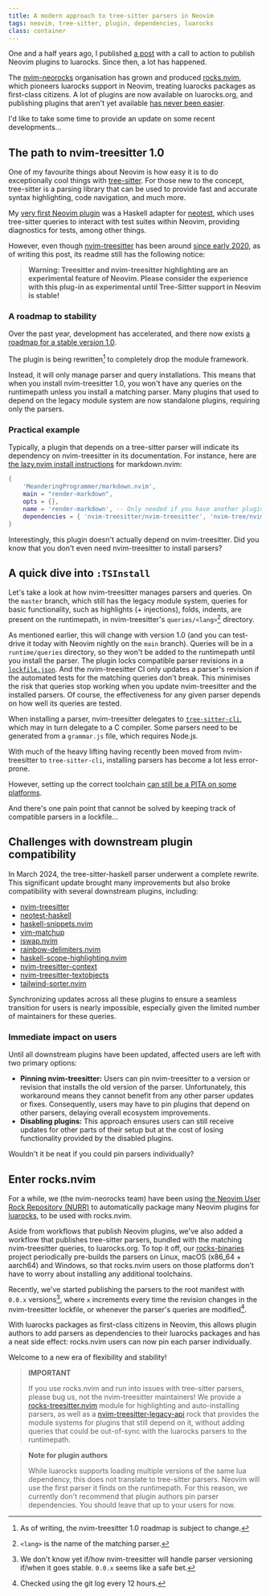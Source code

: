 ```yaml
---
title: A modern approach to tree-sitter parsers in Neovim
tags: neovim, tree-sitter, plugin, dependencies, luarocks
class: container
---
```


One and a half years ago, I published [a post](https://mrcjkb.dev/posts/2023-01-10-luarocks-tag-release.html)
with a call to action to publish Neovim plugins to luarocks.
Since then, a lot has happened.

The [nvim-neorocks](https://github.com/nvim-neorocks) organisation has grown
and produced [rocks.nvim](https://github.com/nvim-neorocks/rocks.nvim), which pioneers
luarocks support in Neovim, treating luarocks packages as first-class citizens.
A lot of plugins are now available on luarocks.org, and publishing plugins that aren't
yet available [has never been easier](https://github.com/nvim-neorocks/rocks.nvim/wiki/Plugin-support).

I'd like to take some time to provide an update on some recent developments...

## The path to nvim-treesitter 1.0

One of my favourite things about Neovim is how easy it is to do exceptionally cool things with
[tree-sitter](https://tree-sitter.github.io/tree-sitter/).
For those new to the concept, tree-sitter is a parsing library that can be used to provide
fast and accurate syntax highlighting, code navigation, and much more.

My [very first Neovim plugin](https://github.com/mrcjkb/neotest-haskell) was
a Haskell adapter for [neotest](https://github.com/nvim-neotest/neotest), which uses
tree-sitter queries to interact with test suites within Neovim, providing diagnostics
for tests, among other things.

However, even though [nvim-treesitter](https://github.com/nvim-treesitter/nvim-treesitter)
has been around [since early 2020](https://github.com/nvim-treesitter/nvim-treesitter/graphs/code-frequency),
as of writing this post, its readme still has the following notice:

> **Warning: Treesitter and nvim-treesitter highlighting are an experimental feature of Neovim.
> Please consider the experience with this plug-in as experimental until Tree-Sitter support in Neovim is stable!**

### A roadmap to stability

Over the past year, development has accelerated, and there now exists
[a roadmap for a stable version 1.0](https://github.com/nvim-treesitter/nvim-treesitter/issues/4767).

The plugin is being rewritten[^1] to completely drop the module framework.

[^1]: As of writing, the nvim-treesitter 1.0 roadmap is subject to change.

Instead, it will only manage parser and query installations.
This means that when you install nvim-treesitter 1.0, you won't have any queries on the runtimepath
unless you install a matching parser.
Many plugins that used to depend on the legacy module system are now standalone plugins,
requiring only the parsers.

### Practical example

Typically, a plugin that depends on a tree-sitter parser will indicate its dependency on
nvim-treesitter in its documentation.
For instance, here are [the lazy.nvim install instructions](https://github.com/MeanderingProgrammer/markdown.nvim/tree/35f8bd24809e21219c66e2a58f1b9f5d547cc2c3?tab=readme-ov-file#lazynvim)
for markdown.nvim:

```lua
{
    'MeanderingProgrammer/markdown.nvim',
    main = "render-markdown",
    opts = {},
    name = 'render-markdown', -- Only needed if you have another plugin named markdown.nvim
    dependencies = { 'nvim-treesitter/nvim-treesitter', 'nvim-tree/nvim-web-devicons' },
}
```

Interestingly, this plugin doesn't actually depend on nvim-treesitter.
Did you know that you don't even need nvim-treesitter to install parsers?

## A quick dive into `:TSInstall`

Let's take a look at how nvim-treesitter manages parsers and queries.
On the `master` branch, which still has the legacy module system, queries for basic
functionality, such as highlights (+ injections), folds, indents, are present on the runtimepath,
in nvim-treesitter's `queries/<lang>`[^2] directory.

[^2]: `<lang>` is the name of the matching parser.

As mentioned earlier, this will change with version 1.0 (and you can test-drive it today
with Neovim nightly on the `main` branch).
Queries will be in a `runtime/queries` directory, so they won't be added to the runtimepath
until you install the parser.
The plugin locks compatible parser revisions in a [`lockfile.json`](https://github.com/nvim-treesitter/nvim-treesitter/blob/master/lockfile.json).
And the nvim-treesitter CI only updates a parser's revision if the automated tests
for the matching queries don't break.
This minimises the risk that queries stop working when you update nvim-treesitter and the
installed parsers.
Of course, the effectiveness for any given parser depends on how well its queries are tested.

When installing a parser, nvim-treesitter delegates to [`tree-sitter-cli`](https://github.com/tree-sitter/tree-sitter/blob/master/cli/README.md),
which may in turn delegate to a C compiler.
Some parsers need to be generated from a `grammar.js` file, which requires Node.js.

With much of the heavy lifting having recently been moved from nvim-treesitter to
`tree-sitter-cli`, installing parsers has become a lot less error-prone.

However, setting up the correct toolchain [can still be a PITA on some platforms](https://github.com/nvim-treesitter/nvim-treesitter/wiki/Windows-support).

And there's one pain point that cannot be solved by keeping track of compatible parsers
in a lockfile...

## Challenges with downstream plugin compatibility

In March 2024, the tree-sitter-haskell parser underwent a complete rewrite.
This significant update brought many improvements
but also broke compatibility with several downstream plugins, including:

- [nvim-treesitter](https://github.com/nvim-treesitter/nvim-treesitter/pull/6580)
- [neotest-haskell](https://github.com/mrcjkb/neotest-haskell/pull/162)
- [haskell-snippets.nvim](https://github.com/mrcjkb/haskell-snippets.nvim/pull/27)
- [vim-matchup](https://github.com/andymass/vim-matchup/pull/349)
- [iswap.nvim](https://github.com/mizlan/iswap.nvim/pull/89)
- [rainbow-delimiters.nvim](https://gitlab.com/HiPhish/rainbow-delimiters.nvim/-/commit/a0e715996c93187290c00d494d58e11d5f5e43ad)
- [haskell-scope-highlighting.nvim](https://github.com/kiyoon/haskell-scope-highlighting.nvim/pull/3)
- [nvim-treesitter-context](https://github.com/nvim-treesitter/nvim-treesitter-context/pull/447)
- [nvim-treesitter-textobjects](https://github.com/nvim-treesitter/nvim-treesitter-textobjects/pull/613)
- [tailwind-sorter.nvim](https://github.com/laytan/tailwind-sorter.nvim/pull/104)

Synchronizing updates across all these plugins to ensure a seamless transition for users
is nearly impossible, especially given the limited number of maintainers for these queries.

### Immediate impact on users

Until all downstream plugins have been updated, affected users are left with two primary options:

- **Pinning nvim-treesitter:**
  Users can pin nvim-treesitter to a version or revision that installs the old version of the parser.
  Unfortunately, this workaround means they cannot benefit from any other parser updates or fixes.
  Consequently, users may have to pin plugins that depend on other parsers,
  delaying overall ecosystem improvements.
- **Disabling plugins:**
  This approach ensures users can still receive updates for other parts of their setup
  but at the cost of losing functionality provided by the disabled plugins.

Wouldn't it be neat if you could pin parsers individually?

## Enter rocks.nvim

For a while, we (the nvim-neorocks team) have been using
[the Neovim User Rock Repository (NURR)](https://github.com/nvim-neorocks/nurr) to
automatically package many Neovim plugins for [luarocks](https://luarocks.org),
to be used with rocks.nvim.

Aside from workflows that publish Neovim plugins, we've also added a workflow that
publishes tree-sitter parsers, bundled with the matching nvim-treesitter queries, to luarocks.org.
To top it off, our [rocks-binaries](https://nvim-neorocks.github.io/rocks-binaries/)
project periodically pre-builds the parsers on Linux, macOS (x86_64 + aarch64) and Windows,
so that rocks.nvim users on those platforms don't have to worry
about installing any additional toolchains.

Recently, we've started publishing the parsers to the root manifest with `0.0.x` versions[^3],
where `x` increments every time the revision changes in the nvim-treesitter lockfile, or
whenever the parser's queries are modified[^4].

[^3]: We don't know yet if/how nvim-treesitter will handle parser versioning if/when it
      goes stable. `0.0.x` seems like a safe bet.
[^4]: Checked using the git log every 12 hours.

With luarocks packages as first-class citizens in Neovim,
this allows plugin authors to add parsers as dependencies to their luarocks packages
and has a neat side effect: rocks.nvim users can now pin each parser individually.

Welcome to a new era of flexibility and stability!

> **IMPORTANT**
>
> If you use rocks.nvim and run into issues with tree-sitter parsers,
> please bug us, not the nvim-treesitter maintainers!
> We provide a [rocks-treesitter.nvim](https://github.com/nvim-neorocks/rocks-treesitter.nvim)
> module for highlighting and auto-installing parsers, as well
> as a [nvim-treesitter-legacy-api](https://luarocks.org/modules/neorocks/nvim-treesitter-legacy-api)
> rock that provides the module systems for plugins that still depend on it,
> without adding queries that could be out-of-sync with the luarocks parsers to the runtimepath.

> **Note for plugin authors**
>
> While luarocks supports loading multiple versions
> of the same lua dependency, this does not translate
> to tree-sitter parsers.
> Neovim will use the first parser it finds on the runtimepath.
> For this reason, we currently don't recommend that plugin authors
> pin parser dependencies. You should leave that up to your users for now.

